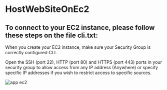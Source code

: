 # HostWebSiteOnEc2

## To connect to your EC2 instance, please follow these steps on the file cli.txt:

When you create your EC2 instance, make sure your Security Group is correctly configured CLI.

Open the SSH (port 22), HTTP (port 80) and HTTPS (port 443) ports in your security group to allow access from any IP address (Anywhere) or specify specific IP addresses if you wish to restrict access to specific sources.

![app ec2](https://github.com/jcabralmdevops/Cross-account-access-s3-bucket/assets/109381604/5a7b4ec8-f0dd-487a-a3a4-30b2d01ad6d1)
